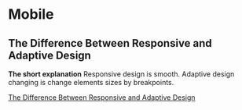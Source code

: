 # Mobile

## The Difference Between Responsive and Adaptive Design

**The short explanation**
Responsive design is smooth. Adaptive design changing is change elements sizes by breakpoints.

[The Difference Between Responsive and Adaptive Design](https://css-tricks.com/the-difference-between-responsive-and-adaptive-design/)